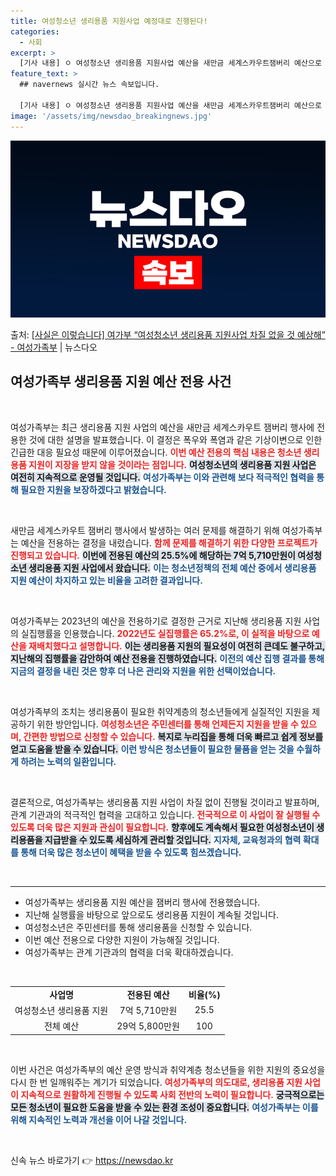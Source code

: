 ```yaml
---
title: 여성청소년 생리용품 지원사업 예정대로 진행된다!
categories:
  - 사회
excerpt: >
  [기사 내용] ㅇ 여성청소년 생리용품 지원사업 예산을 새만금 세계스카우트잼버리 예산으로 전용함. - 새만금잼…
feature_text: >
  ## navernews 실시간 뉴스 속보입니다.

  [기사 내용] ㅇ 여성청소년 생리용품 지원사업 예산을 새만금 세계스카우트잼버리 예산으로 전용함. - 새만금잼…
image: '/assets/img/newsdao_breakingnews.jpg'
---
```


![뉴스다오 속보](/assets/img/newsdao_breakingnews.jpg)

<p>출처: <a href="https://newsdao.kr/1843" rel="dofollow">[사실은 이렇습니다] 여가부 “여성청소년 생리용품 지원사업 차질 없을 것 예상해” - 여성가족부</a> | 뉴스다오</p>

<h2 data-ke-size="size26">여성가족부 생리용품 지원 예산 전용 사건</h2>

<p data-ke-size="size16">&nbsp;</p>

여성가족부는 최근 생리용품 지원 사업의 예산을 새만금 세계스카우트 잼버리 행사에 전용한 것에 대한 설명을 발표했습니다. 이 결정은 폭우와 폭염과 같은 기상이변으로 인한 긴급한 대응 필요성 때문에 이루어졌습니다. <b><span style="color: #ee2323;">이번 예산 전용의 핵심 내용은 청소년 생리용품 지원이 지장을 받지 않을 것이라는 점입니다.</span></b> <b><span style="background-color: #21538527;">여성청소년의 생리용품 지원 사업은 여전히 지속적으로 운영될 것입니다.</span></b> <b><span style="color: #1a5490;">여성가족부는 이와 관련해 보다 적극적인 협력을 통해 필요한 지원을 보장하겠다고 밝혔습니다.</span></b> 

<p data-ke-size="size16">&nbsp;</p>

새만금 세계스카우트 잼버리 행사에서 발생하는 여러 문제를 해결하기 위해 여성가족부는 예산을 전용하는 결정을 내렸습니다. <b><span style="color: #ee2323;">함께 문제를 해결하기 위한 다양한 프로젝트가 진행되고 있습니다.</span></b> <b><span style="background-color: #21538527;">이번에 전용된 예산의 25.5%에 해당하는 7억 5,710만원이 여성청소년 생리용품 지원 사업에서 왔습니다.</span></b> <b><span style="color: #1a5490;">이는 청소년정책의 전체 예산 중에서 생리용품 지원 예산이 차지하고 있는 비율을 고려한 결과입니다.</span></b> 

<p data-ke-size="size16">&nbsp;</p>

여성가족부는 2023년의 예산을 전용하기로 결정한 근거로 지난해 생리용품 지원 사업의 실집행률을 인용했습니다. <b><span style="color: #ee2323;">2022년도 실집행률은 65.2%로, 이 실적을 바탕으로 예산을 재배치했다고 설명합니다.</span></b> <b><span style="background-color: #21538527;">이는 생리용품 지원의 필요성이 여전히 큰데도 불구하고, 지난해의 집행률을 감안하여 예산 전용을 진행하였습니다.</span></b> <b><span style="color: #1a5490;">이전의 예산 집행 결과를 통해 지금의 결정을 내린 것은 향후 더 나은 관리와 지원을 위한 선택이었습니다.</span></b> 

<p data-ke-size="size16">&nbsp;</p>

여성가족부의 조치는 생리용품이 필요한 취약계층의 청소년들에게 실질적인 지원을 제공하기 위한 방안입니다. <b><span style="color: #ee2323;">여성청소년은 주민센터를 통해 언제든지 지원을 받을 수 있으며, 간편한 방법으로 신청할 수 있습니다.</span></b> <b><span style="background-color: #21538527;">복지로 누리집을 통해 더욱 빠르고 쉽게 정보를 얻고 도움을 받을 수 있습니다.</span></b> <b><span style="color: #1a5490;">이런 방식은 청소년들이 필요한 물품을 얻는 것을 수월하게 하려는 노력의 일환입니다.</span></b> 

<p data-ke-size="size16">&nbsp;</p>

결론적으로, 여성가족부는 생리용품 지원 사업이 차질 없이 진행될 것이라고 발표하며, 관계 기관과의 적극적인 협력을 고대하고 있습니다. <b><span style="color: #ee2323;">전국적으로 이 사업이 잘 실행될 수 있도록 더욱 많은 지원과 관심이 필요합니다.</span></b> <b><span style="background-color: #21538527;">향후에도 계속해서 필요한 여성청소년이 생리용품을 지급받을 수 있도록 세심하게 관리할 것입니다.</span></b> <b><span style="color: #1a5490;">지자체, 교육청과의 협력 확대를 통해 더욱 많은 청소년이 혜택을 받을 수 있도록 힘쓰겠습니다.</span></b> 

<p data-ke-size="size16">&nbsp;</p>

<hr />

<ul>
<li>여성가족부는 생리용품 지원 예산을 잼버리 행사에 전용했습니다.</li>
<li>지난해 실행률을 바탕으로 앞으로도 생리용품 지원이 계속될 것입니다.</li>
<li>여성청소년은 주민센터를 통해 생리용품을 신청할 수 있습니다.</li>
<li>이번 예산 전용으로 다양한 지원이 가능해질 것입니다.</li>
<li>여성가족부는 관계 기관과의 협력을 더욱 확대하겠습니다.</li>
</ul>

<p data-ke-size="size16">&nbsp;</p>

<table style="width: 100%; border-collapse: collapse;">
<tr>
<td style="text-align: center; height: 17px;"><b>사업명</b></td>
<td style="text-align: center; height: 17px;"><b>전용된 예산</b></td>
<td style="text-align: center; height: 17px;"><b>비율(%)</b></td>
</tr>
<tr>
<td style="text-align: center; height: 17px;">여성청소년 생리용품 지원</td>
<td style="text-align: center; height: 17px;">7억 5,710만원</td>
<td style="text-align: center; height: 17px;">25.5</td>
</tr>
<tr>
<td style="text-align: center; height: 17px;">전체 예산</td>
<td style="text-align: center; height: 17px;">29억 5,800만원</td>
<td style="text-align: center; height: 17px;">100</td>
</tr>
</table>

<p data-ke-size="size16">&nbsp;</p>

이번 사건은 여성가족부의 예산 운영 방식과 취약계층 청소년들을 위한 지원의 중요성을 다시 한 번 일깨워주는 계기가 되었습니다. <b><span style="color: #ee2323;">여성가족부의 의도대로, 생리용품 지원 사업이 지속적으로 원활하게 진행될 수 있도록 사회 전반의 노력이 필요합니다.</span></b> <b><span style="background-color: #21538527;">궁극적으로는 모든 청소년이 필요한 도움을 받을 수 있는 환경 조성이 중요합니다.</span></b> <b><span style="color: #1a5490;">여성가족부는 이를 위해 지속적인 노력과 개선을 이어 나갈 것입니다.</span></b> 

<p data-ke-size="size16">&nbsp;</p> 

신속 뉴스 바로가기 👉 <a href="https://newsdao.kr" rel="dofollow">https://newsdao.kr</a>


